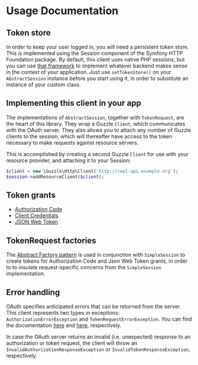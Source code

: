 # Usage Documentation

## Token store

In order to keep your user logged in, you will need a persistent token store.
This is implemented using the Session component of the Symfony HTTP Foundation
package. By default, this client uses native PHP sessions, but you can use
[that framework](http://symfony.com/doc/current/components/http_foundation/sessions.html)
to implement whatever backend makes sense in the context of your
application. Just use `setTokenStore()` on your `AbstractSession` instance before
you start using it, in order to substitute an instance of your custom class.

## Implementing this client in your app

The implementations of `AbstractSession`, together with `TokenRequest`, are the
heart of this library. They wrap a Guzzle `Client`, which communicates with the
OAuth server. They also allows you to attach any number of Guzzle clients to the
session, which will thereafter have access to the token necessary to make requests
against resource servers.

This is accomplished by creating a second Guzzle `Client` for use with your
resource provider, and attaching it to your Session:

```php
$client = new \Guzzle\Http\Client('http://cool-api.example.org');
$session->addResourceClient($client);
```

## Token grants

* [Authorization Code](authorization-code-grant.md)
* [Client Credentials](client-credentials-grant.md)
* [JSON Web Token](json-web-token-grant.md)

## TokenRequest factories

The [Abstract Factory pattern](http://en.wikipedia.org/wiki/Abstract_factory_pattern)
is used in conjunction with `SimpleSession` to create tokens for Authorization
Code and Json Web Token grants, in order to to insulate request-specific
concerns from the `SimpleSession` implementation.

## Error handling

OAuth specifies anticipated errors that can be returned from the server. This
client represents two types in exceptions: `AuthorizationErrorException` and
`TokenRequestErrorException`. You can find the documentation
[here](http://tools.ietf.org/html/rfc6749#section-4.1.2.1) and
[here](http://tools.ietf.org/html/rfc6749#section-5.2), respectively.

In case the OAuth server returns an invalid (i.e. unexpected) response to an
authorization or token request, the client will throw an
`InvalidAuthorizationResponseException` or `InvalidTokenResponseException`,
respectively.
